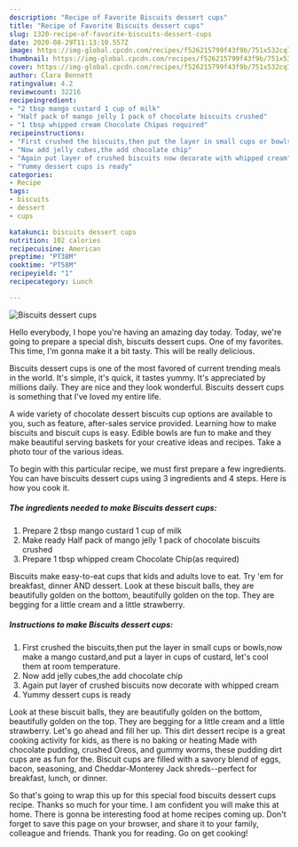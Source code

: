 ```yaml
---
description: "Recipe of Favorite Biscuits dessert cups"
title: "Recipe of Favorite Biscuits dessert cups"
slug: 1320-recipe-of-favorite-biscuits-dessert-cups
date: 2020-08-29T11:13:10.557Z
image: https://img-global.cpcdn.com/recipes/f526215799f43f9b/751x532cq70/biscuits-dessert-cups-recipe-main-photo.jpg
thumbnail: https://img-global.cpcdn.com/recipes/f526215799f43f9b/751x532cq70/biscuits-dessert-cups-recipe-main-photo.jpg
cover: https://img-global.cpcdn.com/recipes/f526215799f43f9b/751x532cq70/biscuits-dessert-cups-recipe-main-photo.jpg
author: Clara Bennett
ratingvalue: 4.2
reviewcount: 32216
recipeingredient:
- "2 tbsp mango custard 1 cup of milk"
- "Half pack of mango jelly 1 pack of chocolate biscuits crushed"
- "1 tbsp whipped cream Chocolate Chipas required"
recipeinstructions:
- "First crushed the biscuits,then put the layer in small cups or bowls,now make a mango custard,and put a layer in cups of custard, let&#39;s cool them at room temperature."
- "Now add jelly cubes,the add chocolate chip"
- "Again put layer of crushed biscuits now decorate with whipped cream"
- "Yummy dessert cups is ready"
categories:
- Recipe
tags:
- biscuits
- dessert
- cups

katakunci: biscuits dessert cups 
nutrition: 102 calories
recipecuisine: American
preptime: "PT38M"
cooktime: "PT58M"
recipeyield: "1"
recipecategory: Lunch

---
```



![Biscuits dessert cups](https://img-global.cpcdn.com/recipes/f526215799f43f9b/751x532cq70/biscuits-dessert-cups-recipe-main-photo.jpg)

Hello everybody, I hope you're having an amazing day today. Today, we're going to prepare a special dish, biscuits dessert cups. One of my favorites. This time, I'm gonna make it a bit tasty. This will be really delicious.

Biscuits dessert cups is one of the most favored of current trending meals in the world. It's simple, it's quick, it tastes yummy. It's appreciated by millions daily. They are nice and they look wonderful. Biscuits dessert cups is something that I've loved my entire life.

A wide variety of chocolate dessert biscuits cup options are available to you, such as feature, after-sales service provided. Learning how to make biscuits and biscuit cups is easy. Edible bowls are fun to make and they make beautiful serving baskets for your creative ideas and recipes. Take a photo tour of the various ideas.


To begin with this particular recipe, we must first prepare a few ingredients. You can have biscuits dessert cups using 3 ingredients and 4 steps. Here is how you cook it.

<!--inarticleads1-->

##### The ingredients needed to make Biscuits dessert cups:

1. Prepare 2 tbsp mango custard 1 cup of milk
1. Make ready Half pack of mango jelly 1 pack of chocolate biscuits crushed
1. Prepare 1 tbsp whipped cream Chocolate Chip(as required)


Biscuits make easy-to-eat cups that kids and adults love to eat. Try &#39;em for breakfast, dinner AND dessert. Look at these biscuit balls, they are beautifully golden on the bottom, beautifully golden on the top. They are begging for a little cream and a little strawberry. 

<!--inarticleads2-->

##### Instructions to make Biscuits dessert cups:

1. First crushed the biscuits,then put the layer in small cups or bowls,now make a mango custard,and put a layer in cups of custard, let&#39;s cool them at room temperature.
1. Now add jelly cubes,the add chocolate chip
1. Again put layer of crushed biscuits now decorate with whipped cream
1. Yummy dessert cups is ready


Look at these biscuit balls, they are beautifully golden on the bottom, beautifully golden on the top. They are begging for a little cream and a little strawberry. Let&#39;s go ahead and fill her up. This dirt dessert recipe is a great cooking activity for kids, as there is no baking or heating Made with chocolate pudding, crushed Oreos, and gummy worms, these pudding dirt cups are as fun for the. Biscuit cups are filled with a savory blend of eggs, bacon, seasoning, and Cheddar-Monterey Jack shreds--perfect for breakfast, lunch, or dinner. 

So that's going to wrap this up for this special food biscuits dessert cups recipe. Thanks so much for your time. I am confident you will make this at home. There is gonna be interesting food at home recipes coming up. Don't forget to save this page on your browser, and share it to your family, colleague and friends. Thank you for reading. Go on get cooking!

